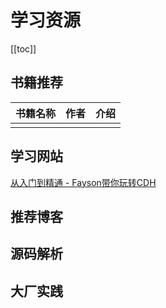 # 学习资源

[[toc]]

## 书籍推荐



| 书籍名称 | 作者 | 介绍 |
| -------- | ---- | ---- |
|          |      |      |



## 学习网站

[从入门到精通 - Fayson带你玩转CDH](https://mp.weixin.qq.com/s/XtL6y9J_sbOgX2BYfgTtYA)

## 推荐博客



## 源码解析



## 大厂实践

